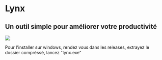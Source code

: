 <body>
    <h1>Lynx</h1>
    <h2>Un outil simple pour améliorer votre productivité</h2>
    <img src="assets/lynx.ico">
    <p>Pour l'installer sur windows, rendez vous dans les releases, extrayez le dossier compréssé, lancez "lynx.exe"</p>
    
</body>
